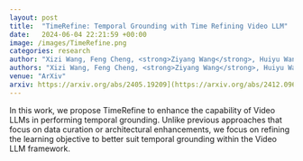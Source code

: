 ```yaml
---
layout: post
title:  "TimeRefine: Temporal Grounding with Time Refining Video LLM"
date:   2024-06-04 22:21:59 +00:00
image: /images/TimeRefine.png
categories: research
author: "Xizi Wang, Feng Cheng, <strong>Ziyang Wang</strong>, Huiyu Wang, Md Mohaiminul Islam, Lorenzo Torresani, Mohit Bansal, Gedas Bertasius, David Crandall"
authors: "Xizi Wang, Feng Cheng, <strong>Ziyang Wang</strong>, Huiyu Wang, Md Mohaiminul Islam, Lorenzo Torresani, Mohit Bansal, Gedas Bertasius, David Crandall"
venue: "ArXiv"
arxiv: https://arxiv.org/abs/2405.19209](https://arxiv.org/abs/2412.09601
---
```

In this work, we propose TimeRefine to enhance the capability of Video LLMs in performing temporal grounding. Unlike previous approaches that focus on data curation or architectural enhancements, we focus on refining the learning objective to better suit temporal grounding within the Video LLM framework.
